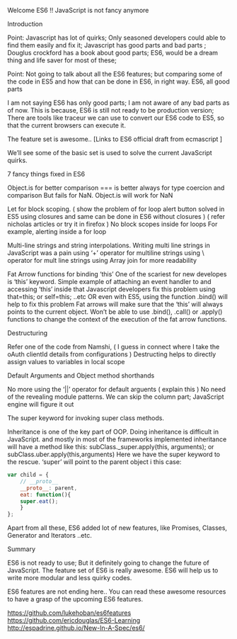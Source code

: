Welcome ES6 !! JavaScript is not fancy anymore

Introduction

Point: Javascript has lot of quirks; Only seasoned developers could able to find them easily and fix it; Javascript has good parts and bad parts ; Douglus crockford has a book about good parts; ES6, would be a dream thing and life saver for most of these; 

Point: Not going to talk about all the ES6 features; but comparing some of the code in ES5 and how that can be done in ES6, in right way.
ES6, all good parts

I am not saying ES6 has only good parts; I am not aware of any bad parts as of now. This is because, ES6 is still not ready to be production version; There are tools like traceur we can use to convert our ES6 code to ES5, so that the current browsers can execute it. 

The feature set is awesome.. [Links to ES6 official draft from ecmascript ]

We’ll see some of the basic set is used to solve the current JavaScript quirks. 

7 fancy things fixed in ES6 

Object.is for better comparison
=== is better always for type coercion and comparison
But fails for NaN. Object.is will work for NaN

Let for block scoping. ( show the problem of for loop alert button solved in ES5 using closures and same can be done in ES6 without closures ) ( refer nicholas articles or try it in firefox )
No block scopes inside for loops
For example, alerting inside a for loop

Multi-line strings and string interpolations.
Writing multi line strings in JavaScript was a pain
using ‘+’ operator for multiline strings
using \ operator for mult line strings
using Array join for more readability

Fat Arrow functions for binding ‘this’
One of the scariest for new developes is ‘this’ keyword.
Simple example of attaching an event handler to and accessing ‘this’ inside that
Javascript developers fix this problem using that=this; or self=this; ..etc OR even with ES5, using the function .bind() will help to fix this problem
Fat arrows will make sure that the ‘this’ will always points to the current object. 
Won’t be able to use .bind(), .call() or .apply() functions to change the context of the execution of the fat arrow functions.

Destructuring 

Refer one of the code from Namshi, ( I guess in connect where I take the oAuth clientId details from configurations )
Destructing helps to directly assign values to variables in local scope

Default Arguments and Object method shorthands

No more using the ‘||’ operator for default arguents ( explain this )
No need of the revealing module patterns. We can skip the column part; JavaScript engine will figure it out

The super keyword for invoking super class methods.

Inheritance is one of the key part of  OOP.
Doing inheritance is difficult in JavaScript. and mostly in most of the frameworks implemented inheritance will have a method like this:
subClass._super.apply(this, arguments); or subClass.uber.apply(this,arguments)
Here we have the super keyword to the rescue. ‘super’ will point to the parent object i this case: 
```javascript
var child = {
    // __proto__
    __proto__: parent,
    eat: function(){
	super.eat();
    }
};
```

Apart from all these, ES6 added lot of new features, like Promises, Classes, Generator and Iterators ..etc. 

Summary

ES6 is not ready to use; But it definitely going to change the future of JavaScript. The feature set of ES6 is really awesome. ES6 will help us to write more modular and less quirky codes. 

ES6 features are not ending here.. You can read these awesome resources to have a grasp of the upcoming ES6 features.

https://github.com/lukehoban/es6features
https://github.com/ericdouglas/ES6-Learning
http://espadrine.github.io/New-In-A-Spec/es6/ 
